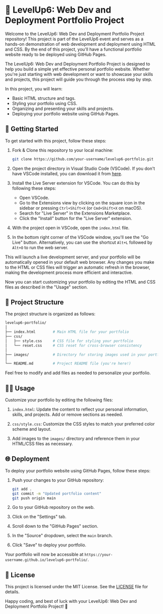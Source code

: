 # 🚀 LevelUp6: Web Dev and Deployment Portfolio Project

Welcome to the LevelUp6: Web Dev and Deployment Portfolio Project repository! This project is part of the LevelUp6 event and serves as a hands-on demonstration of web development and deployment using HTML and CSS. By the end of this project, you'll have a functional portfolio website ready to be deployed using GitHub Pages.

The LevelUp6: Web Dev and Deployment Portfolio Project is designed to help you build a simple yet effective personal portfolio website. Whether you're just starting with web development or want to showcase your skills and projects, this project will guide you through the process step by step.

In this project, you will learn:

- Basic HTML structure and tags.
- Styling your portfolio using CSS.
- Organizing and presenting your skills and projects.
- Deploying your portfolio website using GitHub Pages.

## 🏁 Getting Started

To get started with this project, follow these steps:

1. Fork & Clone this repository to your local machine:

   ```bash
   git clone https://github.com/your-username/levelup6-portfolio.git
   ```

2. Open the project directory in Visual Studio Code (VSCode). If you don't have VSCode installed, you can download it from [here](https://code.visualstudio.com/).

3. Install the Live Server extension for VSCode. You can do this by following these steps:

   - Open VSCode.
   - Go to the Extensions view by clicking on the square icon in the sidebar or pressing `Ctrl+Shift+X` (or `Cmd+Shift+X` on macOS).
   - Search for "Live Server" in the Extensions Marketplace.
   - Click the "Install" button for the "Live Server" extension.

4. With the project open in VSCode, open the `index.html` file.

5. In the bottom right corner of the VSCode window, you'll see the "Go Live" button. Alternatively, you can use the shortcut `Alt+L` followed by `Alt+O` to run the web server.

This will launch a live development server, and your portfolio will be automatically opened in your default web browser. Any changes you make to the HTML or CSS files will trigger an automatic refresh in the browser, making the development process more efficient and interactive.

Now you can start customizing your portfolio by editing the HTML and CSS files as described in the "Usage" section.

## 📂 Project Structure

The project structure is organized as follows:

```bash
levelup6-portfolio/
│
├── index.html        # Main HTML file for your portfolio
├── css/
│   ├── style.css     # CSS file for styling your portfolio
│   └── reset.css     # CSS reset for cross-browser consistency
│
├── images/           # Directory for storing images used in your portfolio
│
└── README.md         # Project README file (you're here!)
```

Feel free to modify and add files as needed to personalize your portfolio.

## 🧑‍💻 Usage

Customize your portfolio by editing the following files:

1. `index.html`: Update the content to reflect your personal information, skills, and projects. Add or remove sections as needed.

2. `css/style.css`: Customize the CSS styles to match your preferred color scheme and layout.

3. Add images to the `images/` directory and reference them in your HTML/CSS files as necessary.

## 🌐 Deployment

To deploy your portfolio website using GitHub Pages, follow these steps:

1. Push your changes to your GitHub repository:

   ```bash
   git add .
   git commit -m "Updated portfolio content"
   git push origin main
   ```

2. Go to your GitHub repository on the web.

3. Click on the "Settings" tab.

4. Scroll down to the "GitHub Pages" section.

5. In the "Source" dropdown, select the `main` branch.

6. Click "Save" to deploy your portfolio.

Your portfolio will now be accessible at `https://your-username.github.io/levelup6-portfolio/`.

## 📝 License

This project is licensed under the MIT License. See the [LICENSE](LICENSE) file for details.

Happy coding, and best of luck with your LevelUp6: Web Dev and Deployment Portfolio Project! 🚀
